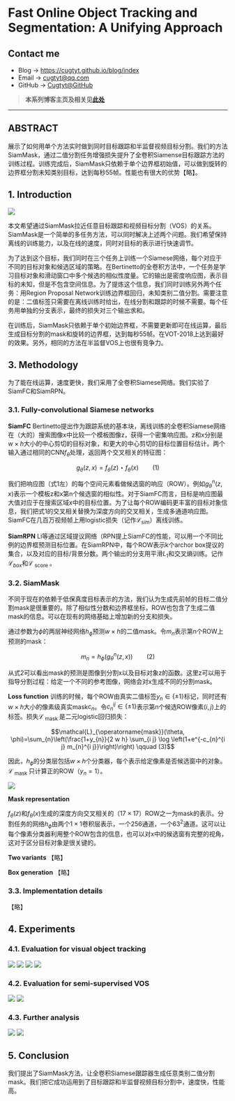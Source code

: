 # Fast Online Object Tracking and Segmentation: A Unifying Approach

## Contact me

* Blog -> <https://cugtyt.github.io/blog/index>
* Email -> <cugtyt@qq.com>
* GitHub -> [Cugtyt@GitHub](https://github.com/Cugtyt)

> **本系列博客主页及相关见**[**此处**](https://cugtyt.github.io/blog/papers/index)

---

<head>
    <script src="https://cdn.mathjax.org/mathjax/latest/MathJax.js?config=TeX-AMS-MML_HTMLorMML" type="text/javascript"></script>
    <script type="text/x-mathjax-config">
        MathJax.Hub.Config({
            tex2jax: {
            skipTags: ['script', 'noscript', 'style', 'textarea', 'pre'],
            inlineMath: [['$','$']]
            }
        });
    </script>
</head>

## ABSTRACT

展示了如何用单个方法实时做到同时目标跟踪和半监督视频目标分割。我们的方法SiamMask，通过二值分割任务增强损失提升了全卷积Siamense目标跟踪方法的训练过程。训练完成后，SiamMask只依赖于单个边界框初始值，可以做到旋转的边界框分割未知类别目标，达到每秒55帧。性能也有很大的优势【略】。

## 1. Introduction

![](R/SiamMask-fig1.png)

本文希望通过SiamMask拉近任意目标跟踪和视频目标分割（VOS）的关系。SiamMask是一个简单的多任务方法，可以同时解决上述两个问题。我们希望保持离线的训练能力，以及在线的速度，同时对目标的表示进行快速调节。

为了达到这个目标，我们同时在三个任务上训练一个Siamese网络，每个对应于不同的目标对象和候选区域的策略。在Bertinetto的全卷积方法中，一个任务是学习目标对象和滑动窗口中多个候选的相似性度量。它的输出是密度响应图，表示目标的未知，但是不包含空间信息。为了提炼这个信息，我们同时训练另外两个任务：用Region Proposal Network训练边界框回归，未知类别二值分割。需要注意的是：二值标签只需要在离线训练时给出，在线分割和跟踪的时候不需要。每个任务用单独的分支表示，最终的损失对三个输出求和。

在训练后，SiamMask只依赖于单个初始边界框，不需要更新即可在线运算，最后生成目标分割的mask和旋转的边界框，达到每秒55帧。在VOT-2018上达到最好的效果。另外，相同的方法在半监督VOS上也很有竞争力。

## 3. Methodology

为了能在线运算，速度更快，我们采用了全卷积Siamese网络。我们实验了SiamFC和SiamRPN。

### 3.1. Fully-convolutional Siamese networks

**SiamFC** Bertinetto提出作为跟踪系统的基本块，离线训练的全卷积Siamese网络在（大的）搜索图像x中比较一个模板图像z，获得一个密集响应图。z和x分别是$w \times h$大小的中心剪切的目标对象，和更大的中心剪切的目标位置目标估计。两个输入通过相同的CNN$f_{\theta}$处理，返回两个交叉相关的特征图：

$$g_{\theta}(z, x)=f_{\theta}(z) \star f_{\theta}(x) \qquad (1)$$

我们把响应图（式1左）的每个空间元素看做候选窗的响应（ROW）。例如$g_{\theta}^{n}(z, x)$表示一个模板z和x第n个候选窗的相似性。对于SiamFC而言，目标是响应图最大值对应于在搜索区域x中的目标位置。为了让每个ROW编码更丰富的目标对象信息，我们把式1的交叉相关替换为深度方向的交叉相关，生成多通道响应图。SiamFC在几百万视频帧上用logistic损失（记作$\mathcal{L}_{s i m}$）离线训练。

**SiamRPN** Li等通过区域提议网络（RPN提上SiamFC的性能，可以用一个不同比例的边界框预测目标位置。在SiamRPN中，每个ROW表示k个archor box提议的集合，以及对应的目标/背景分数。两个输出的分支用平滑$L_{1}$和交叉熵训练。记作$\mathcal{L}_{b o x}$和$\mathcal{L}_{\text { score }}$。

### 3.2. SiamMask

不同于现在的依赖于低保真度目标表示的方法，我们认为生成先前帧的目标二值分割mask是很重要的。除了相似性分数和边界框坐标，ROW也包含了生成二值mask的信息。可以在现有的网络基础上增加新的分支和损失。

通过参数为$\phi$的两层神经网络$h_{\phi}$预测$w \times h$的二值mask。令$m_{n}$表示第n个ROW上预测的mask：

$$m_{n}=h_{\phi}\left(g_{\theta}^{n}(z, x)\right) \qquad (2)$$

从式2可以看出mask的预测是图像到分割x以及目标对象z的函数。这里z可以用于指导分割过程：给定一个不同的参考图像，网络会对x生成不同的分割mask。

**Loss function** 训练的时候，每个ROW由真实二值标签$y_{n} \in\{ \pm 1\}$标记，同时还有$w \times h$大小的像素级真实mask$c_{n}$。令$c_{n}^{i j} \in\{ \pm 1\}$表示第n个候选ROW像素$(i, j)$上的标签。损失$\mathcal{L}_{\text { mask }}$是二元logistic回归损失：

$$\mathcal{L}_{\operatorname{mask}}(\theta, \phi)=\sum_{n}\left(\frac{1+y_{n}}{2 w h} \sum_{i j} \log \left(1+e^{-c_{n}^{i j} m_{n}^{i j}}\right)\right) \qquad (3)$$

因此，$h_{\phi}$的分类层包括$w \times h$个分类器，每个表示给定像素是否候选窗中的对象。$\mathcal{L}_{\text { mask }}$只计算正的ROW（$y_{n}=1$）。

![](R/SiamMask-fig2.png)

**Mask representation** 

$f_{\theta}(z)$和$f_{\theta}(x)$生成的深度方向交叉相关的（$17 \times 17$）ROW之一为mask的表示。分割任务的网络$h_{\phi}$由两个$1 \times 1$卷积层表示，一个256通道，一个$63^{2}$通道。这可以让每个像素分类器利用整个ROW包含的信息，也可以对x中的候选窗有完整的视角，这对于区分目标对象是很关键的。

**Two variants** 【略】

**Box generation** 【略】

### 3.3. Implementation details

【略】

## 4. Experiments

### 4.1. Evaluation for visual object tracking

![](R/SiamMask-tab1.png)
![](R/SiamMask-fig3.png)
![](R/SiamMask-tab2.png)
![](R/SiamMask-tab3-4.png)

### 4.2. Evaluation for semi-supervised VOS

![](R/SiamMask-tab5-6.png)
![](R/SiamMask-fig4.png)

### 4.3. Further analysis

![](R/SiamMask-tab7.png)
![](R/SiamMask-fig5.png)

## 5. Conclusion

我们提出了SiamMask方法，让全卷积Siamese跟踪器生成任意类别二值分割mask。我们把它成功运用到了目标跟踪和半监督视频目标分割中，速度快，性能高。